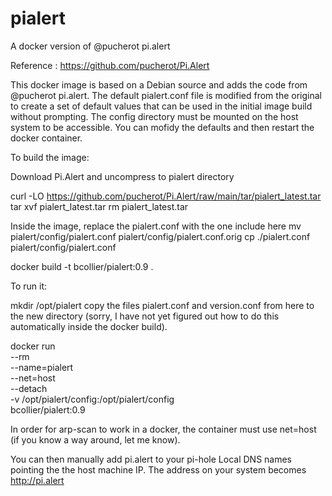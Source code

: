 # pialert
A docker version of @pucherot pi.alert

Reference : https://github.com/pucherot/Pi.Alert

This docker image is based on a Debian source and adds the code from @pucherot pi.alert.  The default pialert.conf file is modified from the original to create a set of default values that can be used in the initial image build without prompting.  The config directory must be mounted on the host system to be accessible.  You can mofidy the defaults and then restart the docker container.

To build the image:

Download Pi.Alert and uncompress to pialert directory

curl -LO https://github.com/pucherot/Pi.Alert/raw/main/tar/pialert_latest.tar
tar xvf pialert_latest.tar
rm pialert_latest.tar

Inside the image, replace the pialert.conf with the one include here
mv pialert/config/pialert.conf pialert/config/pialert.conf.orig
cp ./pialert.conf pialert/config/pialert.conf

docker build -t bcollier/pialert:0.9 .

To run it:

mkdir /opt/pialert
copy the files pialert.conf and version.conf from here to the new directory (sorry, I have not yet figured out how to do this automatically inside the docker build).

docker run \
        --rm \
        --name=pialert \
        --net=host \
        --detach \
        -v /opt/pialert/config:/opt/pialert/config \
        bcollier/pialert:0.9
        
In order for arp-scan to work in a docker, the container must use net=host (if you know a way around, let me know).

You can then manually add pi.alert to your pi-hole Local DNS names pointing the the host machine IP. The address on your system becomes http://pi.alert

